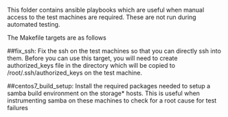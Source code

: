 This folder contains ansible playbooks which are useful when manual access to the test machines are required. These are not run during automated testing.

The Makefile targets are as follows

##fix_ssh:
Fix the ssh on the test machines so that you can directly ssh into them. Before you can use this target, you will need to create authorized_keys file in the directory which will be copied to /root/.ssh/authorized_keys on the test machine.

##centos7_build_setup:
Install the required packages needed to setup a samba build environment on the storage* hosts. This is useful when instrumenting samba on these machines to check for a root cause for test failures

